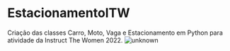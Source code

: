 # EstacionamentoITW
Criação das classes Carro, Moto, Vaga e Estacionamento em Python para atividade da Instruct The Women 2022.
![unknown](https://user-images.githubusercontent.com/108579118/182498855-cc0b458c-8462-4a7d-beae-ac039219a252.png)


